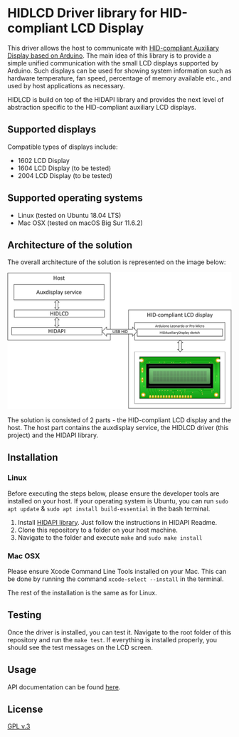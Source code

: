 # HIDLCD Driver library for HID-compliant LCD Display 

This driver allows the host to communicate with [HID-compliant Auxiliary Display based on Arduino](https://github.com/abratchik/HIDAuxiliaryDisplay). 
The main idea of this library is to provide a simple unified communication with the small LCD displays 
supported by Arduino. Such displays can be used for showing system information such as hardware temperature, 
fan speed, percentage of memory available etc., and used by host applications as necessary.

HIDLCD is build on top of the HIDAPI library and provides the next level of abstraction specific to the HID-compliant 
auxiliary LCD displays.

## Supported displays
Compatible types of displays include:
* 1602 LCD Display 
* 1604 LCD Display (to be tested) 
* 2004 LCD Display (to be tested)

## Supported operating systems
* Linux (tested on Ubuntu 18.04 LTS)
* Mac OSX (tested on macOS Big Sur 11.6.2)

## Architecture of the solution
The overall architecture of the solution is represented on the image below:

![Alt text](https://github.com/abratchik/HIDAuxiliaryDisplay/blob/master/img/HIDAuxiliaryDisplayArchitecture.png)

The solution is consisted of 2 parts - the HID-compliant LCD display and the host. The host part 
contains the auxdisplay service, the HIDLCD driver (this project) and the HIDAPI library.

## Installation
### Linux
Before executing the steps below, please ensure the developer tools are installed on your host. If your operating 
system is Ubuntu, you can run `sudo apt update` & `sudo apt install build-essential` in the bash terminal. 

1. Install [HIDAPI library](https://github.com/libusb/hidapi). Just follow the instructions in HIDAPI Readme.
2. Clone this repository to a folder on your host machine.
3. Navigate to the folder and execute `make` and `sudo make install`

### Mac OSX
Please ensure Xcode Command Line Tools installed on your Mac. This can be done by running the command 
`xcode-select --install` in the terminal.

The rest of the installation is the same as for Linux.

## Testing
Once the driver is installed, you can test it. Navigate to the root folder of this repository and run the 
`make test`. If everything is installed properly, you should see the test messages on the LCD screen.

## Usage
API documentation can be found [here](https://abratchik.github.io/hidlcd/html/group__API.html).

## License

[GPL v.3](http://www.gnu.org/copyleft/gpl.html)